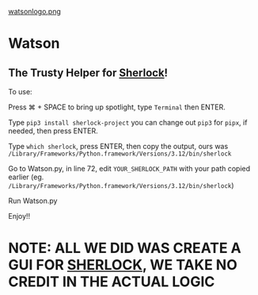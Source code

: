 [watsonlogo.png](https://github.com/tf7software/Watson/blob/a3b5bea444e29ea301368708374f04803b78b21d/watsonlogo.png)

# Watson
## The Trusty Helper for [Sherlock](https://github.com/sherlock-project/sherlock)!

To use:

Press ⌘ + SPACE to bring up spotlight, type ```Terminal``` then ENTER.

Type ```pip3 install sherlock-project``` you can change out ```pip3``` for ```pipx```, if needed, then press ENTER.

Type ```which sherlock```, press ENTER, then copy the output, ours was ```/Library/Frameworks/Python.framework/Versions/3.12/bin/sherlock```

Go to Watson.py, in line 72, edit ```YOUR_SHERLOCK_PATH``` with your path copied earlier (eg. ```/Library/Frameworks/Python.framework/Versions/3.12/bin/sherlock```)

Run Watson.py

Enjoy!!

# NOTE: ALL WE DID WAS CREATE A GUI FOR [SHERLOCK](https://github.com/sherlock-project/sherlock), WE TAKE NO CREDIT IN THE ACTUAL LOGIC
